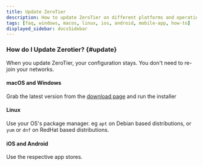 ```yaml
---
title: Update ZeroTier
description: How to update ZeroTier on different platforms and operating systems
tags: [faq, windows, macos, linux, ios, android, mobile-app, how-to]
displayed_sidebar: docsSidebar
---
```


### How do I Update Zerotier? {#update}

When you update ZeroTier, your configuration stays. You don't need to re-join your networks.

#### macOS and Windows

Grab the latest version from the [download page](https://www.zerotier.com/download) and run the installer

#### Linux

Use your OS's package manager. eg `apt` on Debian based distributions, or `yum` or `dnf` on RedHat based distributions.

#### iOS and Android

Use the respective app stores.
